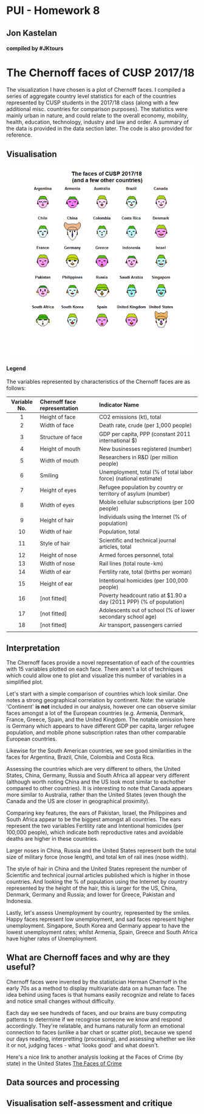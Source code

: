 

# PUI - Homework 8

## Jon Kastelan

#### compiled by #JKtours


# The Chernoff faces of CUSP 2017/18

The visualization I have chosen is a plot of Chernoff faces. I compiled a series of aggregate country level statistics for each of the countries represented by CUSP students in the 2017/18 class (along with a few additional misc. countries for comparison purposes). The statistics were mainly urban in nature, and could relate to the overall economy, mobility, health, education, technology, industry and law and order. A summary of the data is provided in the data section later. The code is also provided for reference.


## Visualisation
<kbd>![alt text](HW8_jlk635_Chernoff_faces_in_R.png "Chernoff faces of CUSP 2017/18 (and a few other countries)")</kbd>

#### Legend
The variables represented by characteristics of the Chernoff faces are as follows:


|**Variable No.** |**Chernoff face representation** |**Indicator Name** |
|:----------:|:----------|:------------|
1 |Height of face   |CO2 emissions (kt), total |
2 |Width of face   |Death rate, crude (per 1,000 people) |
3 |Structure of face |GDP per capita, PPP (constant 2011 international $) |
4 |Height of mouth  |New businesses registered (number) |
5 |Width of mouth   |Researchers in R&D (per million people) |
6 |Smiling     |Unemployment, total (% of total labor force) (national estimate) |
7 |Height of eyes    |Refugee population by country or territory of asylum (number) |
8 |Width of eyes    |Mobile cellular subscriptions (per 100 people) |
9 |Height of hair   |Individuals using the Internet (% of population) |
10 |Width of hair  |Population, total |
11 |Style of hair   |Scientific and technical journal articles, total |
12 |Height of nose   |Armed forces personnel, total |
13 |Width of nose  |Rail lines (total route-km) |
14 |Width of ear   |Fertility rate, total (births per woman) |
15 |Height of ear   |Intentional homicides (per 100,000 people) |
16 |[not fitted] |Poverty headcount ratio at $1.90 a day (2011 PPP) (% of population) |
17 |[not fitted] |Adolescents out of school (% of lower secondary school age) |
18 |[not fitted] |Air transport, passengers carried |
|||

## Interpretation

The Chernoff faces provide a novel representation of each of the countries with 15 variables plotted on each face. There aren't a lot of techniques which could allow one to plot and visualize this number of variables in a simplified plot.

Let's start with a simple comparison of countries which look similar. One notes a strong geographical correlation by continent. Note: the variable 'Continent' **is not** included in our analysis, however one can observe similar faces amongst a lot of the European countries (e.g. Armenia, Denmark, France, Greece, Spain, and the United Kingdom. The notable omission here is Germany which appears to have different GDP per capita, larger refugee population, and mobile phone subscription rates than other comparable European countries.

Likewise for the South American countries, we see good similarities in the faces for Argentina, Brazil, Chile, Colombia and Costa Rica.

Assessing the countries which are very different to others, the United States, China, Germany, Russia and South Africa all appear very different (although worth noting China and the US look most similar to eachother compared to other countries). It is interesting to note that Canada appears more similar to Australia, rather than the United States (even though the Canada and the US are closer in geographical proximity).

Comparing key features, the ears of Pakistan, Israel, the Philippines and South Africa appear to be the biggest amongst all countries. The ears represent the two variables Fertility rate and Intentional homicides (per 100,000 people), which indicate both reproductive rates and avoidable deaths are higher in these countries.

Larger noses in China, Russia and the United States represent both the total size of military force (nose length), and total km of rail ines (nose width).

The style of hair in China and the United States represent the number of Scientific and technical journal articles published which is higher in those countries. And looking the % of population using the Internet by country represented by the height of the hair, this is larger for the US, China, Denmark, Germany and Russia; and lower for Greece, Pakistan and Indonesia.

Lastly, let's assess Unemployment by country, represented by the smiles. Happy faces represent low unemployment, and sad faces represent higher unemployment. Singapore, South Korea and Germany appear to have the lowest unemployment rates; whilst Armenia, Spain, Greece and South Africa have higher rates of Unemployment.




## What are Chernoff faces and why are they useful?

Chernoff faces were invented by the statistician Herman Chernoff in the early 70s as a method to display multivariate data on a human face. The idea behind using faces is that humans easily recognize and relate to faces and notice small changes without difficulty. 

Each day we see hundreds of faces, and our brains are busy computing patterns to determine if we recognise someone we know and respond accordingly. They're relatable, and humans naturally form an emotional connection to faces (unlike a bar chart or scatter plot), because we spend our days reading, interpretting (processing), and assessing whether we like it or not, judging faces - what 'looks good' and what doesn't.

Here's a nice link to another analysis looking at the Faces of Crime (by state) in the United States
[The Faces of Crime](http://flowingdata.com/2010/08/31/how-to-visualize-data-with-cartoonish-faces/crime-chernoff-faces-by-state-edited-2/)



## Data sources and processing


## Visualisation self-assessment and critique

